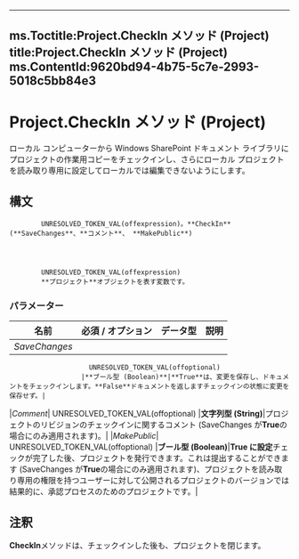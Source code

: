 

---
ms.Toctitle:Project.CheckIn メソッド (Project)
title:Project.CheckIn メソッド (Project)
ms.ContentId:9620bd94-4b75-5c7e-2993-5018c5bb84e3
---
# Project.CheckIn メソッド (Project)




ローカル コンピューターから Windows SharePoint ドキュメント ライブラリにプロジェクトの作業用コピーをチェックインし、さらにローカル プロジェクトを読み取り専用に設定してローカルでは編集できないようにします。

## 構文

            UNRESOLVED_TOKEN_VAL(offexpression)。**CheckIn**(**SaveChanges**、**コメント**、 **MakePublic**)




            UNRESOLVED_TOKEN_VAL(offexpression)
            **プロジェクト**オブジェクトを表す変数です。

### パラメーター

|**名前**|**必須 / オプション**|**データ型**|**説明**|
|---|---|---|---|
|*SaveChanges*|
                        UNRESOLVED_TOKEN_VAL(offoptional)
                      |**ブール型 (Boolean)**|**True**は、変更を保存し、ドキュメントをチェックインします。**False**ドキュメントを返しますチェックインの状態に変更を保存せず。|
|*Comment*|
                        UNRESOLVED_TOKEN_VAL(offoptional)
                      |**文字列型 (String)**|プロジェクトのリビジョンのチェックインに関するコメント (SaveChanges が**True**の場合にのみ適用されます)。|
|*MakePublic*|
                        UNRESOLVED_TOKEN_VAL(offoptional)
                      |**ブール型 (Boolean)**|**True に設定**チェックが完了した後、プロジェクトを発行できます。これは提出することができます (SaveChanges が**True**の場合にのみ適用されます)、プロジェクトを読み取り専用の権限を持つユーザーに対して公開されるプロジェクトのバージョンでは結果的に、承認プロセスのためのプロジェクトです。|





## 注釈
**CheckIn**メソッドは、チェックインした後も、プロジェクトを閉じます。





